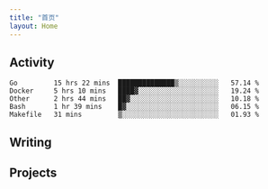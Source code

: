 ```yaml
---
title: "首页"
layout: Home
---
```


## Activity
<!--START_SECTION:waka-->
```text
Go         15 hrs 22 mins  ██████████████▒░░░░░░░░░░   57.14 % 
Docker     5 hrs 10 mins   ████▓░░░░░░░░░░░░░░░░░░░░   19.24 % 
Other      2 hrs 44 mins   ██▓░░░░░░░░░░░░░░░░░░░░░░   10.18 % 
Bash       1 hr 39 mins    █▓░░░░░░░░░░░░░░░░░░░░░░░   06.15 % 
Makefile   31 mins         ▒░░░░░░░░░░░░░░░░░░░░░░░░   01.93 % 
```
<!--END_SECTION:waka-->

## Writing
<PindedPosts />

## Projects
<Projects />

